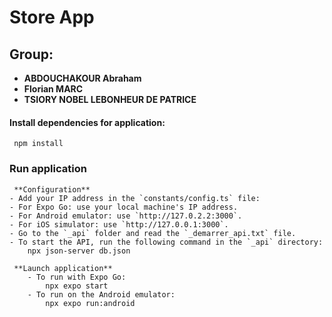 # Store App



## Group:
-  **ABDOUCHAKOUR Abraham**
- **Florian MARC**
- **TSIORY NOBEL LEBONHEUR DE PATRICE**
 
#### Install dependencies for application:
	 npm install

### Run application
     **Configuration**
    - Add your IP address in the `constants/config.ts` file:  
    - For Expo Go: use your local machine's IP address.  
    - For Android emulator: use `http://127.0.2.2:3000`.  
    - For iOS simulator: use `http://127.0.0.1:3000`.
    - Go to the `_api` folder and read the `_demarrer_api.txt` file.
    - To start the API, run the following command in the `_api` directory:
		npx json-server db.json

     **Launch application**
        - To run with Expo Go:
            npx expo start
        - To run on the Android emulator:
            npx expo run:android





